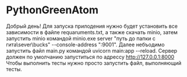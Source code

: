 # PythonGreenAtom
Добрый день! Для запуска прилодения нужно будет установить все зависимости в файле requaruments.txt, а также скачать minio, затем запустить minio 
командой minio.exe server "путь до папки с гита\sever\bucks" --console-address ":9001". Далее небъодимо запустить файл main.py командой uvicorn main:app --reload.
Сервер должен по умолчанию запуститься по адрессу http://127.0.0.1:8000
Чтобы выполнить тесты нужно просто запустить файл, выполняющий тесты. 
